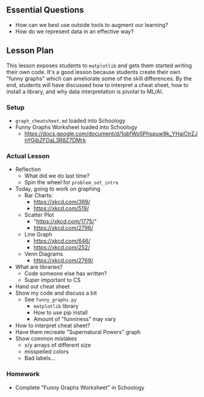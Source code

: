 ## Essential Questions

- How can we best use outside tools to augment our learning?
- How do we represent data in an effective way?

## Lesson Plan

This lesson exposes students to `matplotlib` and gets them started writing
their own code. It's a good lesson because students create their own "funny
graphs" which can ameliorate some of the skill differences. By the end, students
will have discussed how to interpret a cheat sheet, how to install a library,
and why data interpretation is pivotal to ML/AI.

### Setup

- `graph_cheatsheet.md` loaded into Schoology
- Funny Graphs Worksheet loaded into Schoology
    - https://docs.google.com/document/d/1obfWo5Phspuw9k_YHaiCtrZJnYGjbZFDaL3R8Z7DMrk

### Actual Lesson

- Reflection
    - What did we do last time?
    - Spin the wheel for `problem_set_intro`
- Today, going to work on graphing
    - Bar Charts:
        - https://xkcd.com/369/
        - https://xkcd.com/519/
    - Scatter Plot
        - "https://xkcd.com/1775/"
        - https://xkcd.com/2796/
    - Line Graph
        - https://xkcd.com/646/
        - https://xkcd.com/252/
    - Venn Diagrams
        - https://xkcd.com/2769/
- What are libraries?
    - Code someone else has written?
    - Super important to CS
- Hand out cheat sheet
- Show my code and discuss a bit
    - See `funny_graphs.py`
        - `matplotlib` library
        - How to use pip install
        - Amount of "funniness" may vary
- How to interpret cheat sheet?
- Have them recreate "Supernatural Powers" graph
- Show common mistakes
    - x/y arrays of different size
    - misspelled colors
    - Bad labels...

### Homework

- Complete "Funny Graphs Worksheet" in Schoology
